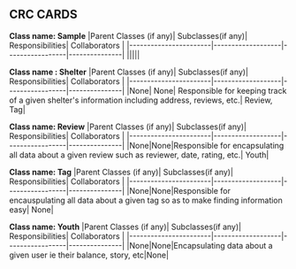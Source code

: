 ## CRC CARDS

**Class name: Sample**
|Parent Classes (if any)| Subclasses(if any)| Responsibilities| Collaborators |
|-----------------------|-------------------|-----------------|---------------|
|||||


**Class name : Shelter**
|Parent Classes (if any)| Subclasses(if any)| Responsibilities| Collaborators |
|-----------------------|-------------------|-----------------|---------------|
|None|  None| Responsible for keeping track of a given shelter's information including address, reviews, etc.| Review, Tag|



**Class name: Review**
|Parent Classes (if any)| Subclasses(if any)| Responsibilities| Collaborators |
|-----------------------|-------------------|-----------------|---------------|
|None|None|Responsible for encapsulating all data about a given review such as reviewer, date, rating, etc.| Youth|

**Class name: Tag**
|Parent Classes (if any)| Subclasses(if any)| Responsibilities| Collaborators |
|-----------------------|-------------------|-----------------|---------------|
|None|None|Responsible for encauspulating all data about a given tag so as to make finding information easy| None|

**Class name: Youth**
|Parent Classes (if any)| Subclasses(if any)| Responsibilities| Collaborators |
|-----------------------|-------------------|-----------------|---------------|
|None|None|Encapsulating data about a given user ie their balance, story, etc|None|
